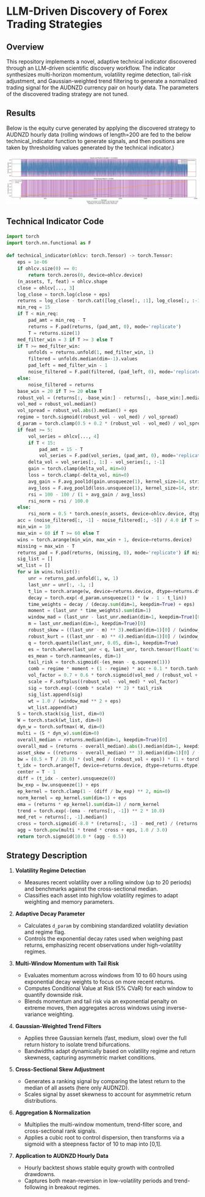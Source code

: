 # LLM-Driven Discovery of Forex Trading Strategies

## Overview

This repository implements a novel, adaptive technical indicator discovered through an LLM-driven scientific discovery workflow. The indicator synthesizes multi-horizon momentum, volatility regime detection, tail-risk adjustment, and Gaussian-weighted trend filtering to generate a normalized trading signal for the AUDNZD currency pair on hourly data. The parameters of the discovered trading strategy are not tuned.

## Results

Below is the equity curve generated by applying the discovered strategy to AUDNZD hourly data (rolling windows of length=200 are fed to the below technical_indicator function to generate signals, and then positions are taken by thresholding values generated by the technical indicator.)

![Strategy Results](strategy_result.png)

## Technical Indicator Code

```python
import torch
import torch.nn.functional as F

def technical_indicator(ohlcv: torch.Tensor) -> torch.Tensor:
    eps = 1e-06
    if ohlcv.size(0) == 0:
        return torch.zeros(0, device=ohlcv.device)
    (n_assets, T, feat) = ohlcv.shape
    close = ohlcv[..., 3]
    log_close = torch.log(close + eps)
    returns = log_close - torch.cat([log_close[:, :1], log_close[:, :-1]], dim=1)
    min_req = 15
    if T < min_req:
        pad_amt = min_req - T
        returns = F.pad(returns, (pad_amt, 0), mode='replicate')
        T = returns.size(1)
    med_filter_win = 3 if T >= 3 else T
    if T >= med_filter_win:
        unfolds = returns.unfold(1, med_filter_win, 1)
        filtered = unfolds.median(dim=-1).values
        pad_left = med_filter_win - 1
        noise_filtered = F.pad(filtered, (pad_left, 0), mode='replicate')
    else:
        noise_filtered = returns
    base_win = 20 if T >= 20 else T
    robust_vol = (returns[:, -base_win:] - returns[:, -base_win:].median(dim=1, keepdim=True)[0]).abs().median(dim=1)[0] / 0.6745 + eps
    vol_med = robust_vol.median()
    vol_spread = robust_vol.abs().median() + eps
    regime = torch.sigmoid((robust_vol - vol_med) / vol_spread)
    d_param = torch.clamp(0.5 + 0.2 * (robust_vol - vol_med) / vol_spread + regime * 0.1, 0.1, 1.0)
    if feat >= 5:
        vol_series = ohlcv[..., 4]
        if T < 15:
            pad_amt = 15 - T
            vol_series = F.pad(vol_series, (pad_amt, 0), mode='replicate')
        delta_vol = vol_series[:, 1:] - vol_series[:, :-1]
        gain = torch.clamp(delta_vol, min=0)
        loss = torch.clamp(-delta_vol, min=0)
        avg_gain = F.avg_pool1d(gain.unsqueeze(1), kernel_size=14, stride=1).squeeze(1)[:, -1]
        avg_loss = F.avg_pool1d(loss.unsqueeze(1), kernel_size=14, stride=1).squeeze(1)[:, -1] + eps
        rsi = 100 - 100 / (1 + avg_gain / avg_loss)
        rsi_norm = rsi / 100.0
    else:
        rsi_norm = 0.5 * torch.ones(n_assets, device=ohlcv.device, dtype=returns.dtype)
    acc = (noise_filtered[:, -1] - noise_filtered[:, -5]) / 4.0 if T >= 5 else noise_filtered[:, -1] - noise_filtered[:, -2]
    min_win = 10
    max_win = 60 if T >= 60 else T
    wins = torch.arange(min_win, max_win + 1, device=returns.device)
    missing = max_win - T
    returns_pad = F.pad(returns, (missing, 0), mode='replicate') if missing > 0 else returns
    sig_list = []
    wt_list = []
    for w in wins.tolist():
        unr = returns_pad.unfold(1, w, 1)
        last_unr = unr[:, -1, :]
        t_lin = torch.arange(w, device=returns.device, dtype=returns.dtype)
        decay = torch.exp(-d_param.unsqueeze(1) * (w - 1 - t_lin))
        time_weights = decay / (decay.sum(dim=1, keepdim=True) + eps)
        moment = (last_unr * time_weights).sum(dim=1)
        window_mad = (last_unr - last_unr.median(dim=1, keepdim=True)[0]).abs().median(dim=1)[0] / 0.6745 + eps
        m = last_unr.median(dim=1, keepdim=True)[0]
        robust_skew = ((last_unr - m) ** 3).median(dim=1)[0] / (window_mad ** 3 + eps)
        robust_kurt = ((last_unr - m) ** 4).median(dim=1)[0] / (window_mad ** 4 + eps) - 3
        q = torch.quantile(last_unr, 0.05, dim=1, keepdim=True)
        es = torch.where(last_unr < q, last_unr, torch.tensor(float('nan'), device=returns.device))
        es_mean = torch.nanmean(es, dim=1)
        tail_risk = torch.sigmoid(-(es_mean - q.squeeze(1)))
        comb = regime * moment + (1 - regime) * acc + 0.1 * torch.tanh(robust_skew) - 0.1 * torch.tanh(robust_kurt) + 0.1 * rsi_norm
        vol_factor = 0.7 + 0.6 * torch.sigmoid(vol_med / (robust_vol + eps))
        scale = F.softplus((robust_vol - vol_med) * vol_factor)
        sig = torch.exp(-(comb * scale) ** 2) * tail_risk
        sig_list.append(sig)
        wt = 1.0 / (window_mad ** 2 + eps)
        wt_list.append(wt)
    S = torch.stack(sig_list, dim=0)
    W = torch.stack(wt_list, dim=0)
    dyn_w = torch.softmax(-W, dim=0)
    multi = (S * dyn_w).sum(dim=0)
    overall_median = returns.median(dim=1, keepdim=True)[0]
    overall_mad = (returns - overall_median).abs().median(dim=1, keepdim=True)[0] / 0.6745 + eps
    asset_skew = ((returns - overall_median) ** 3).median(dim=1)[0] / (overall_mad.squeeze(1) ** 3 + eps)
    bw = (0.5 + T / 20.0) * (vol_med / (robust_vol + eps)) * (1 + torch.abs(asset_skew))
    t_idx = torch.arange(T, device=returns.device, dtype=returns.dtype)
    center = T - 1
    diff = (t_idx - center).unsqueeze(0)
    bw_exp = bw.unsqueeze(1) + eps
    ep_kernel = torch.clamp(1 - (diff / bw_exp) ** 2, min=0)
    norm_kernel = ep_kernel.sum(dim=1) + eps
    ema = (returns * ep_kernel).sum(dim=1) / norm_kernel
    trend = torch.exp(-(ema - returns[:, -1]) ** 2 * 10.0)
    med_ret = returns[:, -1].median()
    cross = torch.sigmoid(-8.0 * (returns[:, -1] - med_ret) / (returns.std(dim=1) + eps))
    agg = torch.pow(multi * trend * cross + eps, 1.0 / 3.0)
    return torch.sigmoid(10.0 * (agg - 0.5))
```

## Strategy Description

1. **Volatility Regime Detection**

   - Measures recent volatility over a rolling window (up to 20 periods) and benchmarks against the cross-sectional median.
   - Classifies each asset into high/low volatility regimes to adapt weighting and memory parameters.

2. **Adaptive Decay Parameter**

   - Calculates `d_param` by combining standardized volatility deviation and regime flag.
   - Controls the exponential decay rates used when weighing past returns, emphasizing recent observations under high-volatility regimes.

3. **Multi-Window Momentum with Tail Risk**

   - Evaluates momentum across windows from 10 to 60 hours using exponential decay weights to focus on more recent returns.
   - Computes Conditional Value at Risk (5% CVaR) for each window to quantify downside risk.
   - Blends momentum and tail risk via an exponential penalty on extreme moves, then aggregates across windows using inverse-variance weighting.

4. **Gaussian-Weighted Trend Filters**

   - Applies three Gaussian kernels (fast, medium, slow) over the full return history to isolate trend bifurcations.
   - Bandwidths adapt dynamically based on volatility regime and return skewness, capturing asymmetric market conditions.

5. **Cross-Sectional Skew Adjustment**

   - Generates a ranking signal by comparing the latest return to the median of all assets (here only AUDNZD).
   - Scales signal by asset skewness to account for asymmetric return distributions.

6. **Aggregation & Normalization**

   - Multiplies the multi-window momentum, trend-filter score, and cross-sectional rank signals.
   - Applies a cubic root to control dispersion, then transforms via a sigmoid with a steepness factor of 10 to map into [0,1].

7. **Application to AUDNZD Hourly Data**

   - Hourly backtest shows stable equity growth with controlled drawdowns.
   - Captures both mean-reversion in low-volatility periods and trend-following in breakout regimes.
